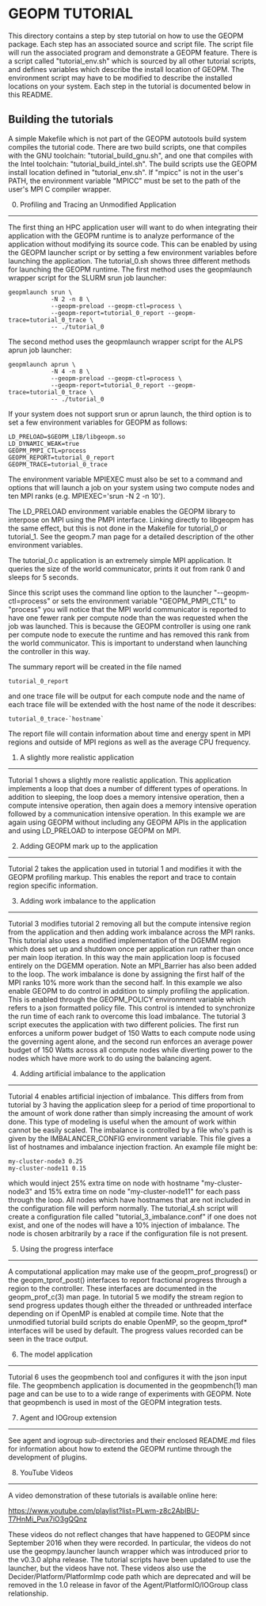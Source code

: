 GEOPM TUTORIAL
==============
This directory contains a step by step tutorial on how to use the
GEOPM package.  Each step has an associated source and script file.
The script file will run the associated program and demonstrate a
GEOPM feature.  There is a script called "tutorial_env.sh" which is
sourced by all other tutorial scripts, and defines variables which
describe the install location of GEOPM.  The environment script may
have to be modified to describe the installed locations on your
system.  Each step in the tutorial is documented below in this README.

Building the tutorials
----------------------
A simple Makefile which is not part of the GEOPM autotools build
system compiles the tutorial code.  There are two build scripts, one
that compiles with the GNU toolchain: "tutorial_build_gnu.sh", and one
that compiles with the Intel toolchain: "tutorial_build_intel.sh".
The build scripts use the GEOPM install location defined in
"tutorial_env.sh".  If "mpicc" is not in the user's PATH, the
environment variable "MPICC" must be set to the path of the user's MPI
C compiler wrapper.


0. Profiling and Tracing an Unmodified Application
--------------------------------------------------
The first thing an HPC application user will want to do when
integrating their application with the GEOPM runtime is to analyze
performance of the application without modifying its source code.
This can be enabled by using the GEOPM launcher script or by setting a
few environment variables before launching the application.  The
tutorial_0.sh shows three different methods for launching the GEOPM
runtime.  The first method uses the geopmlaunch wrapper script for the
SLURM srun job launcher:

    geopmlaunch srun \
                -N 2 -n 8 \
                --geopm-preload --geopm-ctl=process \
                --geopm-report=tutorial_0_report --geopm-trace=tutorial_0_trace \
                -- ./tutorial_0

The second method uses the geopmlaunch wrapper script for the ALPS
aprun job launcher:

    geopmlaunch aprun \
                -N 4 -n 8 \
                --geopm-preload --geopm-ctl=process \
                --geopm-report=tutorial_0_report --geopm-trace=tutorial_0_trace \
                -- ./tutorial_0

If your system does not support srun or aprun launch, the third option
is to set a few environment variables for GEOPM as follows:

    LD_PRELOAD=$GEOPM_LIB/libgeopm.so
    LD_DYNAMIC_WEAK=true
    GEOPM_PMPI_CTL=process
    GEOPM_REPORT=tutorial_0_report
    GEOPM_TRACE=tutorial_0_trace

The environment variable MPIEXEC must also be set to a command and
options that will launch a job on your system using two compute nodes
and ten MPI ranks (e.g. MPIEXEC='srun -N 2 -n 10').

The LD_PRELOAD environment variable enables the GEOPM library to
interpose on MPI using the PMPI interface.  Linking directly to
libgeopm has the same effect, but this is not done in the Makefile for
tutorial_0 or tutorial_1.  See the geopm.7 man page for a detailed
description of the other environment variables.

The tutorial_0.c application is an extremely simple MPI application.
It queries the size of the world communicator, prints it out from rank
0 and sleeps for 5 seconds.

Since this script uses the command line option to the launcher
"--geopm-ctl=process" or sets the environment variable
"GEOPM_PMPI_CTL" to "process" you will notice that the MPI world
communicator is reported to have one fewer rank per compute node than
the was requested when the job was launched.  This is because the
GEOPM controller is using one rank per compute node to execute the
runtime and has removed this rank from the world communicator.  This
is important to understand when launching the controller in this way.

The summary report will be created in the file named

    tutorial_0_report

and one trace file will be output for each compute node and the name
of each trace file will be extended with the host name of the node it
describes:

    tutorial_0_trace-`hostname`

The report file will contain information about time and energy spent
in MPI regions and outside of MPI regions as well as the average CPU
frequency.

1. A slightly more realistic application
----------------------------------------
Tutorial 1 shows a slightly more realistic application.  This
application implements a loop that does a number of different types of
operations.  In addition to sleeping, the loop does a memory intensive
operation, then a compute intensive operation, then again does a
memory intensive operation followed by a communication intensive
operation.  In this example we are again using GEOPM without including
any GEOPM APIs in the application and using LD_PRELOAD to interpose
GEOPM on MPI.

2. Adding GEOPM mark up to the application
------------------------------------------
Tutorial 2 takes the application used in tutorial 1 and modifies it
with the GEOPM profiling markup.  This enables the report and trace to
contain region specific information.

3. Adding work imbalance to the application
-------------------------------------------
Tutorial 3 modifies tutorial 2 removing all but the compute intensive
region from the application and then adding work imbalance across the
MPI ranks.  This tutorial also uses a modified implementation of the
DGEMM region which does set up and shutdown once per application run
rather than once per main loop iteration.  In this way the main
application loop is focused entirely on the DGEMM operation.  Note an
MPI_Barrier has also been added to the loop.  The work imbalance is
done by assigning the first half of the MPI ranks 10% more work than
the second half.  In this example we also enable GEOPM to do control
in addition to simply profiling the application.  This is enabled
through the GEOPM_POLICY environment variable which refers to a json
formatted policy file.  This control is intended to synchronize the
run time of each rank to overcome this load imbalance.  The tutorial 3
script executes the application with two different policies.  The
first run enforces a uniform power budget of 150 Watts to each compute
node using the governing agent alone, and the second run enforces an
average power budget of 150 Watts across all compute nodes while
diverting power to the nodes which have more work to do using the
balancing agent.


4. Adding artificial imbalance to the application
-------------------------------------------------
Tutorial 4 enables artificial injection of imbalance.  This differs
from from tutorial by 3 having the application sleep for a period of
time proportional to the amount of work done rather than simply
increasing the amount of work done.  This type of modeling is useful
when the amount of work within cannot be easily scaled.  The imbalance
is controlled by a file who's path is given by the IMBALANCER_CONFIG
environment variable.  This file gives a list of hostnames and
imbalance injection fraction.  An example file might be:

    my-cluster-node3 0.25
    my-cluster-node11 0.15

which would inject 25% extra time on node with hostname
"my-cluster-node3" and 15% extra time on node "my-cluster-node11" for
each pass through the loop.  All nodes which have hostnames that are
not included in the configuration file will perform normally.  The
tutorial_4.sh script will create a configuration file called
"tutorial_3_imbalance.conf" if one does not exist, and one of the
nodes will have a 10% injection of imbalance.  The node is chosen
arbitrarily by a race if the configuration file is not present.

5. Using the progress interface
-------------------------------
A computational application may make use of the geopm_prof_progress()
or the geopm_tprof_post() interfaces to report fractional progress
through a region to the controller.  These interfaces are documented
in the geopm_prof_c(3) man page.  In tutorial 5 we modify the stream
region to send progress updates though either the threaded or
unthreaded interface depending on if OpenMP is enabled at compile
time.  Note that the unmodified tutorial build scripts do enable
OpenMP, so the geopm_tprof\* interfaces will be used by default.  The
progress values recorded can be seen in the trace output.

6. The model application
------------------------
Tutorial 6 uses the geopmbench tool and configures it with the json
input file.  The geopmbench application is documented in the
geopmbench(1) man page and can be use to to a wide range of
experiments with GEOPM.  Note that geopmbench is used in most
of the GEOPM integration tests.

7. Agent and IOGroup extension
------------------------------
See agent and iogroup sub-directories and their enclosed README.md
files for information about how to extend the GEOPM runtime through
the development of plugins.

8. YouTube Videos
-----------------
A video demonstration of these tutorials is available online here:

https://www.youtube.com/playlist?list=PLwm-z8c2AbIBU-T7HnMi_Pux7iO3gQQnz

These videos do not reflect changes that have happened to GEOPM since
September 2016 when they were recorded.  In particular, the videos do
not use the geopmpy.launcher launch wrapper which was introduced prior
to the v0.3.0 alpha release.  The tutorial scripts have been updated
to use the launcher, but the videos have not.  These videos also use
the Decider/Platform/PlatformImp code path which are deprecated and
will be removed in the 1.0 release in favor of the
Agent/PlatformIO/IOGroup class relationship.
